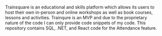 Trainsquare is an educational and skills platform which allows its users to host their own in-person and online workshops as well as book courses, lessons and activities. 
Trainqure is an MVP and due to the proprietary nature of the code I can only provide code snippets of my code. 
This repository contains SQL, .NET, and React code for the Attendance feature.
